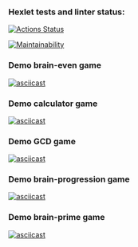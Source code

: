 ### Hexlet tests and linter status:

[![Actions Status](https://github.com/emotionalDamageSupport/backend-project-44/actions/workflows/hexlet-check.yml/badge.svg)](https://github.com/emotionalDamageSupport/backend-project-44/actions)

[![Maintainability](https://api.codeclimate.com/v1/badges/e2fbd7abf0f81bd63bcf/maintainability)](https://codeclimate.com/github/emotionalDamageSupport/backend-project-44/maintainability)

### Demo brain-even game
[![asciicast](https://asciinema.org/a/5ubUxBywSqKHRJgDCUvpHzFi8.svg)](https://asciinema.org/a/5ubUxBywSqKHRJgDCUvpHzFi8)

### Demo calculator game
[![asciicast](https://asciinema.org/a/HqXghEk92yb9P4SHk1Hl6WsEN.svg)](https://asciinema.org/a/HqXghEk92yb9P4SHk1Hl6WsEN)

### Demo GCD game
[![asciicast](https://asciinema.org/a/VS45OnAsOmblO4kpoeAWrDHEq.svg)](https://asciinema.org/a/VS45OnAsOmblO4kpoeAWrDHEq)

### Demo brain-progression game
[![asciicast](https://asciinema.org/a/vfyJ7mZBpt6piNrXRzhCJfrwN.svg)](https://asciinema.org/a/vfyJ7mZBpt6piNrXRzhCJfrwN)

### Demo brain-prime game
[![asciicast](https://asciinema.org/a/vradr056P7S2z4HKIFumfj5gh.svg)](https://asciinema.org/a/vradr056P7S2z4HKIFumfj5gh)
